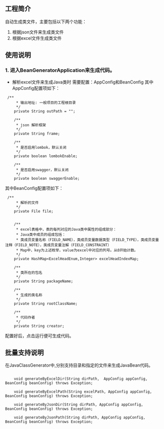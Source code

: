 ## 工程简介
自动生成类文件，主要包括以下两个功能：

1. 根据json文件来生成类文件
2. 根据excel文件生成类文件


## 使用说明

### 1. 进入BeanGeneratorApplication来生成代码。


- 解析excel文件来生成Java类时
需要配置：AppConfig和BeanConfig
其中AppConfig配置项如下：
```angular2
 /**
     * 输出地址: 一般项目的工程根目录
     */
    private String outPath = "";

    /**
     * json 解析框架
     */
    private String frame;

    /**
     * 是否启用lombok，默认关闭
     */
    private boolean lombokEnable;

    /**
     * 是否启用swagger，默认关闭
     */
    private boolean swaggerEnable;
```

其中BeanConfig配置项如下：
```angular2
 /**
     * 解析的文件
     */
    private File file;


    /**
     * excel表格中，表的每列对应的Java类中属性的组成部分：
     * Java类中成员的组成包括：
     * 类成员变量名称（FIELD_NAME），类成员变量数据类型（FIELD_TYPE），类成员变量注释（FIELD_NOTE），类成员变量注解（FIELD_CONSTRAINT）
     * Map中，key为上述枚举，value为excel中对应的列号。从0开始计数。
     */
    private HashMap<ExcelHeadEnum,Integer> excelHeadIndexMap;

    /**
     * 类所在的包名
     */
    private String packageName;

    /**
     * 生成的类名称
     */
    private String rootClassName;

    /**
     * 代码作者
     */
    private String creator;

```

配置好后，点击运行便可生成代码。

## 批量支持说明

在JavaClassGenerator中,分别支持目录和指定的文件来生成JavaBean代码。
```angular2

    void generateByExcelDir(String dirPath,  AppConfig appConfig, BeanConfig beanConfig) throws Exception;

    void generateByExcelPath(String excelPath, AppConfig appConfig, BeanConfig beanConfig) throws Exception;

    void generateByJsonDir(String dirPath, AppConfig appConfig, BeanConfig beanConfig) throws Exception;

    void generateByJsonPath(String dirPath, AppConfig appConfig, BeanConfig beanConfig) throws Exception;
```